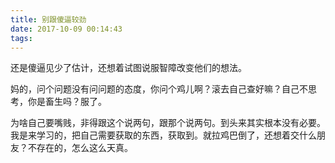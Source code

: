 ```yaml
---
title: 别跟傻逼较劲
date: 2017-10-09 00:14:43
tags:
---
```


还是傻逼见少了估计，还想着试图说服智障改变他们的想法。

妈的，问个问题没有问问题的态度，你问个鸡儿啊？滚去自己查好嘛？自己不思考，你是畜生吗？服了。

为啥自己要嘴贱，非得跟这个说两句，跟那个说两句。到头来其实根本没有必要。我是来学习的，把自己需要获取的东西，获取到。就拉鸡巴倒了，还想着交什么朋友？不存在的，怎么这么天真。